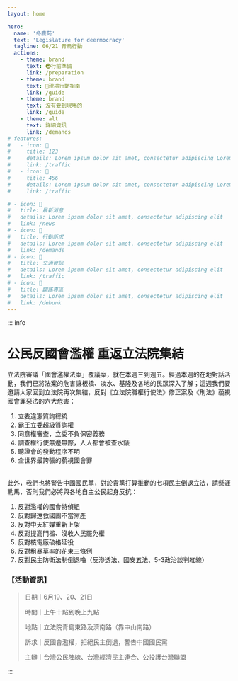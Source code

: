 ```yaml
---
layout: home

hero:
  name: '冬鹿苑'
  text: 'Legislature for deermocracy'
  tagline: 06/21 青鳥行動
  actions:
    - theme: brand
      text: 🚇行前準備
      link: /preparation
    - theme: brand
      text: 🧭現場行動指南
      link: /guide
    - theme: brand
      text: 沒有要到現場的
      link: /guide
    - theme: alt
      text: 詳細資訊
      link: /demands
# features:
#   - icon: 🚦
#     title: 123
#     details: Lorem ipsum dolor sit amet, consectetur adipiscing Lorem ipsum dolor sit amet, consectetur adipiscing elit Lorem ipsum dolor sit amet, consectetur adipiscing elitLorem ipsum dolor sit amet, consectetur adipiscing elit Lorem ipsum dolor sit amet, consectetur adipiscing elitLorem ipsum dolor sit amet, consectetur adipiscing elit Lorem ipsum dolor sit amet, consectetur adipiscing elitLorem ipsum dolor sit amet, consectetur adipiscing elit Lorem ipsum dolor sit amet, consectetur adipiscing elitLorem ipsum dolor sit amet, consectetur adipiscing elit Lorem ipsum dolor sit amet, consectetur adipiscing elitLorem ipsum dolor sit amet, consectetur adipiscing elit Lorem ipsum dolor sit amet, consectetur adipiscing elitLorem ipsum dolor sit amet, consectetur adipiscing elit Lorem ipsum dolor sit amet, consectetur adipiscing elitLorem ipsum dolor sit amet, consectetur adipiscing elit Lorem ipsum dolor sit amet, consectetur adipiscing elit
#     link: /traffic
#   - icon: 🚦
#     title: 456
#     details: Lorem ipsum dolor sit amet, consectetur adipiscing Lorem ipsum dolor sit amet, consectetur adipiscing elit Lorem ipsum dolor sit amet, consectetur adipiscing elitLorem ipsum dolor sit amet, consectetur adipiscing elit Lorem ipsum dolor sit amet, consectetur adipiscing elitLorem ipsum dolor sit amet, consectetur adipiscing elit Lorem ipsum dolor sit amet, consectetur adipiscing elitLorem ipsum dolor sit amet, consectetur adipiscing elit Lorem ipsum dolor sit amet, consectetur adipiscing elitLorem ipsum dolor sit amet, consectetur adipiscing elit Lorem ipsum dolor sit amet, consectetur adipiscing elitLorem ipsum dolor sit amet, consectetur adipiscing elit Lorem ipsum dolor sit amet, consectetur adipiscing elitLorem ipsum dolor sit amet, consectetur adipiscing elit Lorem ipsum dolor sit amet, consectetur adipiscing elitLorem ipsum dolor sit amet, consectetur adipiscing elit Lorem ipsum dolor sit amet, consectetur adipiscing elit
#     link: /traffic

# - icon: 📢
#   title: 最新消息
#   details: Lorem ipsum dolor sit amet, consectetur adipiscing elit
#   link: /news
# - icon: 📃
#   title: 行動訴求
#   details: Lorem ipsum dolor sit amet, consectetur adipiscing elit
#   link: /demands
# - icon: 🚦
#   title: 交通資訊
#   details: Lorem ipsum dolor sit amet, consectetur adipiscing elit
#   link: /traffic
# - icon: 📰
#   title: 闢謠專區
#   details: Lorem ipsum dolor sit amet, consectetur adipiscing elit
#   link: /debunk
---
```


<script setup>
  import FooterInfo from './components/FooterInfo.vue'
</script>

<!-- ::: danger
這是範例資訊框4
:::
::: warning
這是範例資訊框3
::: -->

<!-- ::: tip
這是範例資訊框2 <br>
這是範例資訊框2 <br>
這是範例資訊框2 <br>
這是範例資訊框2 <br>
這是範例資訊框2 <br>
:::

::: details
這是範例摺疊資訊框
::: -->

::: info

# 公民反國會濫權 重返立法院集結

立法院審議「國會濫權法案」覆議案，就在本週三到週五。經過本週的在地對話活動，我們已將法案的危害讓板橋、淡水、基隆及各地的民眾深入了解；這週我們要邀請大家回到立法院再次集結，反對《立法院職權行使法》修正案及《刑法》藐視國會罪惡法的六大危害：

1. 立委違憲質詢總統
2. 霸王立委超級質詢權
3. 同意權審查，立委不負保密義務
4. 調查權行使無邊無際，人人都會被查水錶
5. 聽證會的發動程序不明
6. 全世界最誇張的藐視國會罪

<br>
此外，我們也將警告中國國民黨，對於貴黨打算推動的七項民主倒退立法，請懸涯勒馬，否則我們必將與各地自主公民起身反抗：
<br>

1. 反對濫權的國會特偵組
2. 反對歸還救國團不當黨產
3. 反對中天紅媒重新上架
4. 反對提高門檻、沒收人民罷免權
5. 反對核電廠破格延役
6. 反對粗暴草率的花東三條例
7. 反對民主防衛法制倒退嚕（反滲透法、國安五法、5-3政治談判紅線）

### 【活動資訊】

> 日期｜6月19、20、21日
>
> 時間｜上午十點到晚上九點
>
> 地點｜立法院青島東路及濟南路（靠中山南路）
>
> 訴求｜反國會濫權，拒絕民主倒退，警告中國國民黨
>
> 主辦｜台灣公民陣線、台灣經濟民主連合、公投護台灣聯盟

:::

<FooterInfo />
